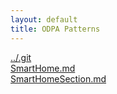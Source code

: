 ```yaml
---
layout: default
title: ODPA Patterns
---
```

  
[../.git](../.git)  
[SmartHome.md](../.gitSmartHome)  
[SmartHomeSection.md](../.gitSmartHome_Place/SmartHomeSection)  
